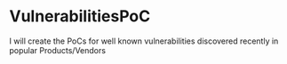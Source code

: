 # VulnerabilitiesPoC
I will create the PoCs for well known vulnerabilities discovered recently in popular Products/Vendors
